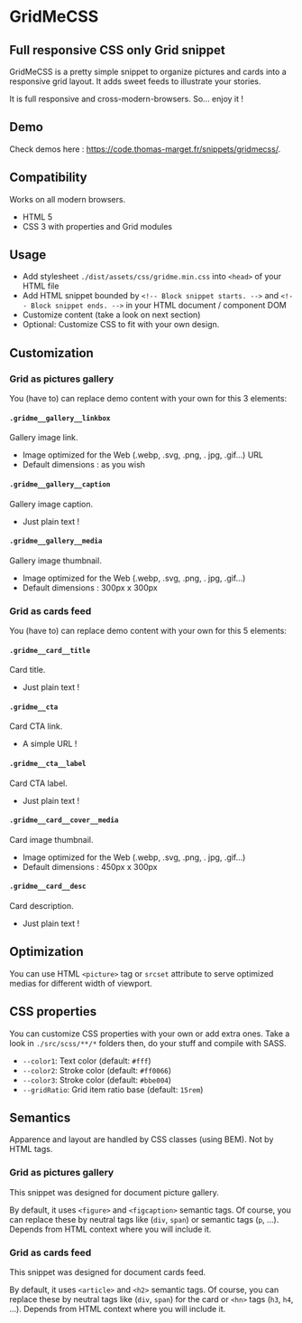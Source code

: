 # GridMeCSS

## Full responsive CSS only Grid snippet

GridMeCSS is a pretty simple snippet to organize pictures and cards into a responsive grid layout. It adds sweet feeds to illustrate your stories.

It is full responsive and cross-modern-browsers. So... enjoy it !

## Demo

Check demos here : https://code.thomas-marget.fr/snippets/gridmecss/.

## Compatibility

Works on all modern browsers.

- HTML 5
- CSS 3 with properties and Grid modules

## Usage

- Add stylesheet `./dist/assets/css/gridme.min.css` into `<head>` of your HTML file
- Add HTML snippet bounded by `<!-- Block snippet starts. -->` and `<!-- Block snippet ends. -->` in your HTML document / component DOM
- Customize content (take a look on next section)
- Optional: Customize CSS to fit with your own design.

## Customization

### Grid as pictures gallery

You (have to) can replace demo content with your own for this 3 elements:

#### `.gridme__gallery__linkbox`

Gallery image link.
- Image optimized for the Web (.webp, .svg, .png, . jpg, .gif...) URL
- Default dimensions : as you wish

#### `.gridme__gallery__caption`

Gallery image caption.
- Just plain text !

#### `.gridme__gallery__media`

Gallery image thumbnail.
- Image optimized for the Web (.webp, .svg, .png, . jpg, .gif...)
- Default dimensions : 300px x 300px

### Grid as cards feed

You (have to) can replace demo content with your own for this 5 elements:

#### `.gridme__card__title`

Card title.
- Just plain text !

#### `.gridme__cta`

Card CTA link.
- A simple URL !

#### `.gridme__cta__label`

Card CTA label.
- Just plain text !

#### `.gridme__card__cover__media`

Card image thumbnail.
- Image optimized for the Web (.webp, .svg, .png, . jpg, .gif...)
- Default dimensions : 450px x 300px

#### `.gridme__card__desc`

Card description.
- Just plain text !

## Optimization

You can use HTML `<picture>` tag or `srcset` attribute to serve optimized medias for different width of viewport.

## CSS properties

You can customize CSS properties with your own or add extra ones. Take a look in `./src/scss/**/*` folders then, do your stuff and compile with SASS.

- `--color1`: Text color (default: `#fff`)
- `--color2`: Stroke color (default: `#ff0066`)
- `--color3`: Stroke color (default: `#bbe004`)
- `--gridRatio`: Grid item ratio base (default: `15rem`)

## Semantics

Apparence and layout are handled by CSS classes (using BEM). Not by HTML tags.

### Grid as pictures gallery

This snippet was designed for document picture gallery.

By default, it uses `<figure>` and `<figcaption>` semantic tags. Of course, you can replace these by neutral tags like (`div`, `span`) or semantic tags (`p`, ...). Depends from HTML context where you will include it.

### Grid as cards feed

This snippet was designed for document cards feed.

By default, it uses `<article>` and `<h2>` semantic tags. Of course, you can replace these by neutral tags like (`div`, `span`) for the card or `<hn>` tags (`h3`, `h4`, ...). Depends from HTML context where you will include it.
